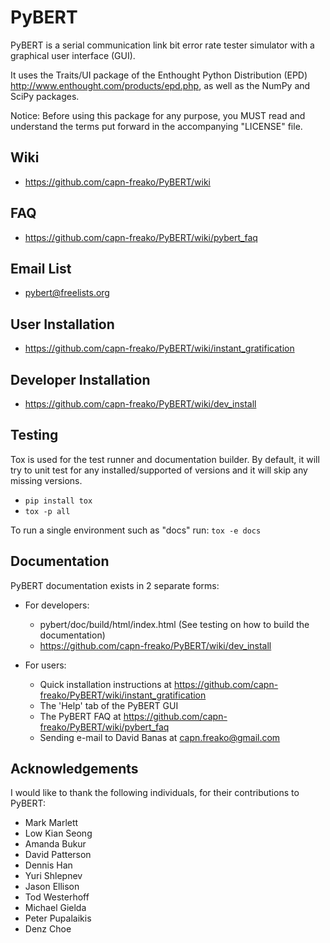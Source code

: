 # PyBERT

PyBERT is a serial communication link bit error rate tester simulator with a graphical user interface (GUI).

It uses the Traits/UI package of the Enthought Python Distribution (EPD) <http://www.enthought.com/products/epd.php>,
as well as the NumPy and SciPy packages.

Notice: Before using this package for any purpose, you MUST read and understand the terms put forward in the accompanying "LICENSE" file.

## Wiki

- https://github.com/capn-freako/PyBERT/wiki

## FAQ

- https://github.com/capn-freako/PyBERT/wiki/pybert_faq

## Email List

- <pybert@freelists.org>

## User Installation

- <https://github.com/capn-freako/PyBERT/wiki/instant_gratification>

## Developer Installation

- <https://github.com/capn-freako/PyBERT/wiki/dev_install>

## Testing

Tox is used for the test runner and documentation builder.  By default, it will try to unit test
for any installed/supported of versions and it will skip any missing versions.

- `pip install tox`
- `tox -p all`

To run a single environment such as "docs" run: `tox -e docs`

## Documentation

PyBERT documentation exists in 2 separate forms:

- For developers:

  - pybert/doc/build/html/index.html  (See testing on how to build the documentation)
  - https://github.com/capn-freako/PyBERT/wiki/dev_install

- For users:

  - Quick installation instructions at <https://github.com/capn-freako/PyBERT/wiki/instant_gratification>
  - The 'Help' tab of the PyBERT GUI
  - The PyBERT FAQ at <https://github.com/capn-freako/PyBERT/wiki/pybert_faq>
  - Sending e-mail to David Banas at <capn.freako@gmail.com>

## Acknowledgements

I would like to thank the following individuals, for their contributions to PyBERT:

- Mark Marlett
- Low Kian Seong
- Amanda Bukur
- David Patterson
- Dennis Han
- Yuri Shlepnev
- Jason Ellison
- Tod Westerhoff
- Michael Gielda
- Peter Pupalaikis
- Denz Choe
